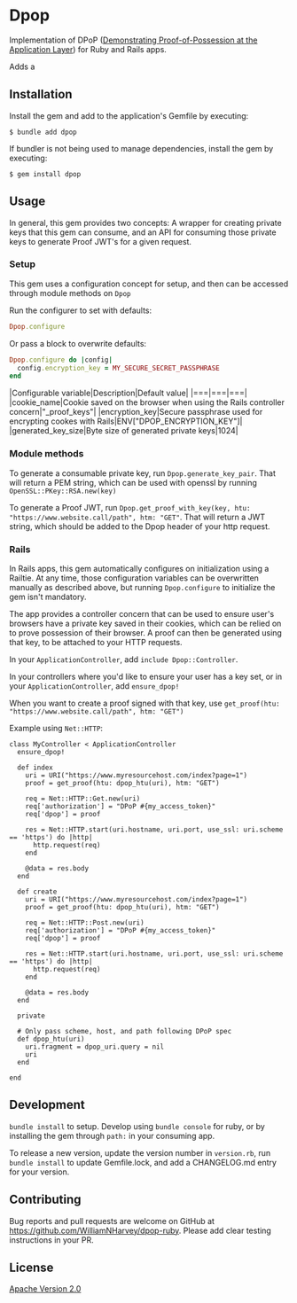 # Dpop

Implementation of DPoP ([Demonstrating Proof-of-Possession at the Application Layer](https://datatracker.ietf.org/doc/html/draft-ietf-oauth-dpop)) for Ruby and Rails apps.

Adds a 

## Installation

Install the gem and add to the application's Gemfile by executing:

    $ bundle add dpop

If bundler is not being used to manage dependencies, install the gem by executing:

    $ gem install dpop

## Usage

In general, this gem provides two concepts: A wrapper for creating private keys that this gem can consume, and an API for consuming those private keys to generate Proof JWT's for a given request.

### Setup

This gem uses a configuration concept for setup, and then can be accessed through module methods on `Dpop`

Run the configurer to set with defaults:
```ruby
Dpop.configure
```

Or pass a block to overwrite defaults:
```ruby
Dpop.configure do |config|
  config.encryption_key = MY_SECURE_SECRET_PASSPHRASE
end
```

|Configurable variable|Description|Default value|
|===|===|===|
|cookie_name|Cookie saved on the browser when using the Rails controller concern|"_proof_keys"|
|encryption_key|Secure passphrase used for encrypting cookes with Rails|ENV["DPOP_ENCRYPTION_KEY"]|
|generated_key_size|Byte size of generated private keys|1024|


### Module methods

To generate a consumable private key, run `Dpop.generate_key_pair`. That will return a PEM string, which can be used with openssl by running `OpenSSL::PKey::RSA.new(key)`

To generate a Proof JWT, run `Dpop.get_proof_with_key(key, htu: "https://www.website.call/path", htm: "GET"`. That will return a JWT string, which should be added to the Dpop header of your http request.

### Rails

In Rails apps, this gem automatically configures on initialization using a Railtie. At any time, those configuration variables can be overwritten manually as described above, but running `Dpop.configure` to initialize the gem isn't mandatory.

The app provides a controller concern that can be used to ensure user's browsers have a private key saved in their cookies, which can be relied on to prove possession of their browser. A proof can then be generated using that key, to be attached to your HTTP requests.

In your `ApplicationController`, add `include Dpop::Controller`.

In your controllers where you'd like to ensure your user has a key set, or in your `ApplicationController`, add `ensure_dpop!`

When you want to create a proof signed with that key, use `get_proof(htu: "https://www.website.call/path", htm: "GET")`

Example using `Net::HTTP`:
```
class MyController < ApplicationController
  ensure_dpop!

  def index
    uri = URI("https://www.myresourcehost.com/index?page=1")
    proof = get_proof(htu: dpop_htu(uri), htm: "GET")

    req = Net::HTTP::Get.new(uri)
    req['authorization'] = "DPoP #{my_access_token}"
    req['dpop'] = proof

    res = Net::HTTP.start(uri.hostname, uri.port, use_ssl: uri.scheme == 'https') do |http|
      http.request(req)
    end

    @data = res.body
  end

  def create
    uri = URI("https://www.myresourcehost.com/index?page=1")
    proof = get_proof(htu: dpop_htu(uri), htm: "GET")

    req = Net::HTTP::Post.new(uri)
    req['authorization'] = "DPoP #{my_access_token}"
    req['dpop'] = proof

    res = Net::HTTP.start(uri.hostname, uri.port, use_ssl: uri.scheme == 'https') do |http|
      http.request(req)
    end

    @data = res.body
  end

  private

  # Only pass scheme, host, and path following DPoP spec
  def dpop_htu(uri)
    uri.fragment = dpop_uri.query = nil
    uri
  end

end
```

## Development

`bundle install` to setup. Develop using `bundle console` for ruby, or by installing the gem through `path:` in your consuming app.

To release a new version, update the version number in `version.rb`, run `bundle install` to update Gemfile.lock, and add a CHANGELOG.md entry for your version.

## Contributing

Bug reports and pull requests are welcome on GitHub at https://github.com/WilliamNHarvey/dpop-ruby. Please add clear testing instructions in your PR.

## License

[Apache Version 2.0](https://www.apache.org/licenses/LICENSE-2.0)

